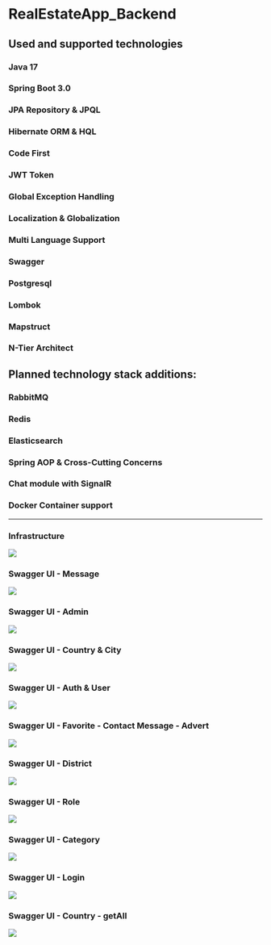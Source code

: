 # RealEstateApp_Backend


## Used and supported technologies

### Java 17
### Spring Boot 3.0
### JPA Repository & JPQL 
### Hibernate ORM & HQL
### Code First
### JWT Token
### Global Exception Handling
### Localization & Globalization
### Multi Language Support
### Swagger
### Postgresql
### Lombok
### Mapstruct
### N-Tier Architect

## Planned technology stack additions:
### RabbitMQ
### Redis
### Elasticsearch
### Spring AOP & Cross-Cutting Concerns
### Chat module with SignalR
### Docker Container support

<hr/>

###  <p>Infrastructure<p/>
  <img src="https://github.com/fdeniz07/RealEstateBackend/blob/Fatih/img/Infrastructure.png" />

### <p>Swagger UI - Message<p/>
  <img src="https://github.com/fdeniz07/RealEstateBackend/blob/Fatih/img/Swagger%20UI%20-%20Message.png" />

###   <p>Swagger UI - Admin<p/>
  <img src="https://github.com/fdeniz07/RealEstateBackend/blob/Fatih/img/Swagger%20UI%20-%20Admin.png" />

###   <p>Swagger UI - Country & City<p/>
  <img src="https://github.com/fdeniz07/RealEstateBackend/blob/Fatih/img/Swagger%20UI%20-%20Country%20%26%20City.png" />

###  <p>Swagger UI - Auth & User<p/>
  <img src="https://github.com/fdeniz07/RealEstateBackend/blob/Fatih/img/Swagger%20UI%20-%20Auth%20%26%20User.png" />

###  <p>Swagger UI - Favorite - Contact Message - Advert<p/>
  <img src="https://github.com/fdeniz07/RealEstateBackend/blob/Fatih/img/Swagger%20UI%20-%20Favorite%20-%20Contact%20Message%20-%20Advert.png" />

###   <p>Swagger UI - District<p/>
  <img src="https://github.com/fdeniz07/RealEstateBackend/blob/Fatih/img/Swagger%20UI%20-%20District.png" />

###   <p>Swagger UI - Role<p/>
  <img src="https://github.com/fdeniz07/RealEstateBackend/blob/Fatih/img/Swagger%20UI%20-%20Role.png" />

###   <p>Swagger UI - Category<p/>
  <img src="https://github.com/fdeniz07/RealEstateBackend/blob/Fatih/img/Swagger%20UI%20-%20Role.png" />

###   <p>Swagger UI - Login<p/>
  <img src="https://github.com/fdeniz07/RealEstateBackend/blob/Fatih/img/Swagger%20UI%20-%20Login.png" />

###   <p>Swagger UI - Country - getAll<p/>
  <img src="https://github.com/fdeniz07/RealEstateBackend/blob/Fatih/img/Swagger%20UI%20-%20Country%20-%20getAll.png" />


  
